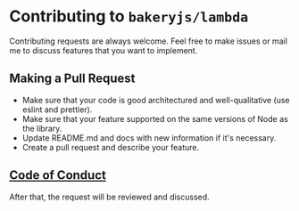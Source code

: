 # Contributing to `bakeryjs/lambda`

Contributing requests are always welcome. Feel free to make issues or mail me to discuss features that you want to implement.

## Making a Pull Request

- Make sure that your code is good architectured and well-qualitative (use eslint and prettier).
- Make sure that your feature supported on the same versions of Node as the library.
- Update README.md and docs with new information if it's necessary.
- Create a pull request and describe your feature.

## [Code of Conduct](https://github.com/bakeryjs/lambda/blob/main/CODE_OF_CONDUCT.md)

After that, the request will be reviewed and discussed.
